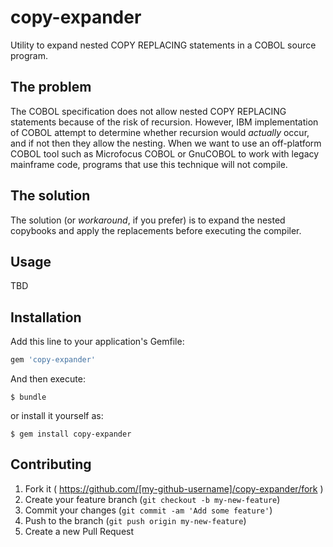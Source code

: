 # copy-expander

Utility to expand nested COPY REPLACING statements in a COBOL source program. 

## The problem

The COBOL specification does not allow nested COPY REPLACING statements because of the risk of recursion. However, IBM implementation of COBOL attempt to determine whether recursion would _actually_ occur, and if not then they allow the nesting. When we want to use an off-platform COBOL tool such as Microfocus COBOL or GnuCOBOL to work with legacy mainframe code, programs that use this technique will not compile.

## The solution

The solution (or _workaround_, if you prefer) is to expand the nested copybooks and apply the replacements before executing the compiler. 

## Usage

TBD



## Installation

Add this line to your application's Gemfile:

```ruby
gem 'copy-expander'
```

And then execute:

    $ bundle

or install it yourself as:

    $ gem install copy-expander

## Contributing

1. Fork it ( https://github.com/[my-github-username]/copy-expander/fork )
2. Create your feature branch (`git checkout -b my-new-feature`)
3. Commit your changes (`git commit -am 'Add some feature'`)
4. Push to the branch (`git push origin my-new-feature`)
5. Create a new Pull Request
